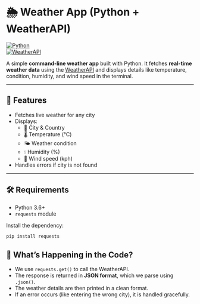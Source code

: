 # 🌦️ Weather App (Python + WeatherAPI)  
[![Python](https://img.shields.io/badge/Python-3.6%2B-blue.svg)](https://www.python.org/)  
[![WeatherAPI](https://img.shields.io/badge/API-WeatherAPI-orange.svg)](https://www.weatherapi.com/)  

A simple **command-line weather app** built with Python. It fetches **real-time weather data** using the [WeatherAPI](https://www.weatherapi.com/) and displays details like temperature, condition, humidity, and wind speed in the terminal.  

---

## 🚀 Features
- Fetches live weather for any city  
- Displays:  
  - 📍 City & Country  
  - 🌡️ Temperature (°C)  
  - 🌤️ Weather condition  
  - 💧 Humidity (%)  
  - 💨 Wind speed (kph)  
- Handles errors if city is not found  

---

## 🛠️ Requirements
- Python 3.6+  
- `requests` module

Install the dependency:  
```bash
pip install requests
```

## 📖 What’s Happening in the Code?

- We use `requests.get()` to call the WeatherAPI.  
- The response is returned in **JSON format**, which we parse using `.json()`.  
- The weather details are then printed in a clean format.  
- If an error occurs (like entering the wrong city), it is handled gracefully. 



